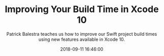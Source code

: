 ---
title: "Improving Your Build Time in Xcode 10"
subtitle: "Patrick Balestra teaches us how to improve our Swift project build times using new features available in Xcode 10."
tags: ["iOS","Xcode"]
link: "https://patrickbalestra.com/blog/2018/08/27/improving-your-build-time-in-xcode-10.html"
date: "2018-09-11 16:46:00"
---